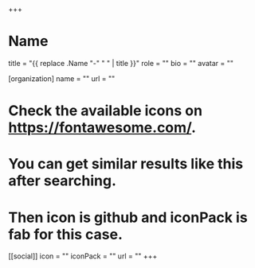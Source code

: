 +++
# Name
title = "{{ replace .Name "-" " " | title }}"
role = ""
bio = ""
avatar = ""

[organization]
  name = ""
  url = ""

# Check the available icons on https://fontawesome.com/.
# You can get similar results like this <i class="fab fa-github"></i> after searching.
# Then icon is github and iconPack is fab for this case.
[[social]]
  icon = ""
  iconPack = ""
  url = ""
+++
